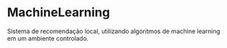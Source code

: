 # MachineLearning
 Sistema de recomendação local, utilizando algoritmos de machine learning em um ambiente controlado.
